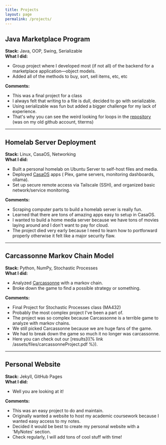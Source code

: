 ```yaml
---
title: Projects
layout: page
permalink: /projects/
---
```


## Java Marketplace Program
**Stack:** Java, OOP, Swing, Serializable  
**What I did:** 
- Group project where I developed most (if not all) of the backend for a marketplace application—object models.
- Added all of the methods to buy, sort, sell items, etc, etc

**Comments:**
- This was a final project for a class
- I always felt that writing to a file is dull, decided to go with serializable.
- Using serializable was fun but added a bigger challenge for my lack of experience.
- That's why you can see the weird looking for loops in the [repository](https://github.com/titerms/final-project-5) (was on my old github account, titerms)

---

## Homelab Server Deployment
**Stack:** Linux, CasaOS, Networking  
**What I did:**
- Built a personal homelab on Ubuntu Server to self-host files and media.
- Deployed [CasaOS](https://casaos.zimaspace.com/) apps ( Plex, game servers, monitoring dashboards, ollama).
- Set up secure remote access via Tailscale (SSH), and organized basic network/service monitoring.

**Comments:**
- Scraping computer parts to build a homelab server is really fun.
- Learned that there are tons of amazing apps easy to setup in CasaOS.
- I wanted to build a home media server because we have tons of movies laying around and I don't want to pay for cloud.
- The project died very early because I need to learn how to portforward properly otherwise it felt like a major security flaw.

---

## Carcassonne Markov Chain Model
**Stack:** Python, NumPy, Stochastic Processes  
**What I did:**
- Analyzed [Carcassonne](https://en.wikipedia.org/wiki/Carcassonne_(board_game)) with a markov chain.
- Broke down the game to find a possible strategy or something.

**Comments:**
- Final Project for Stochastic Processes class (MA432)
- Probably the most complex project I've been a part of.
- The project was so complex because Carcassonne is a terrible game to analyze with markov chains.
- We still picked Carcassonne because we are huge fans of the game.
- We had to break down the game so much it no longer was carcassonne.
- Here you can check out our [results]({% link /assets/files/carcassonneProject.pdf %}).

---

## Personal Website
**Stack:** Jekyll, GitHub Pages  
**What I did:**
- Well you are looking at it!

**Comments:**
- This was an easy project to do and maintain.
- Originally wanted a website to host my academic coursework because I wanted easy access to my notes.
- Decided it would be best to create my personal website with a 'MyNotes' section.
- Check regularly, I will add tons of cool stuff with time!
